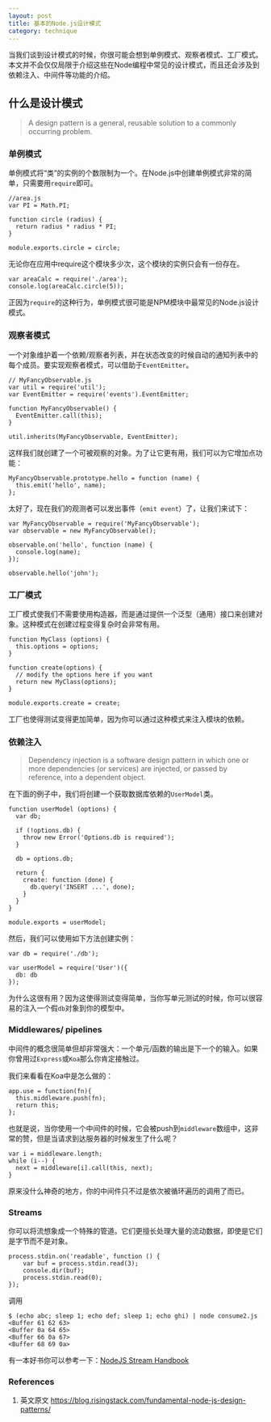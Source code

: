 ```yaml
---
layout: post
title: 基本的Node.js设计模式
category: technique
---
```


当我们谈到设计模式的时候，你很可能会想到单例模式、观察者模式、工厂模式。本文并不会仅仅局限于介绍这些在Node编程中常见的设计模式，而且还会涉及到依赖注入、中间件等功能的介绍。

<!--more-->

## 什么是设计模式

> A design pattern is a general, reusable solution to a commonly occurring problem.

### 单例模式

单例模式将“类”的实例的个数限制为一个。在Node.js中创建单例模式非常的简单，只需要用`require`即可。

	//area.js
	var PI = Math.PI;
	
	function circle (radius) {  
	  return radius * radius * PI;
	}
	
	module.exports.circle = circle;  

无论你在应用中require这个模块多少次，这个模块的实例只会有一份存在。
	
	var areaCalc = require('./area');
	console.log(areaCalc.circle(5));  

正因为`require`的这种行为，单例模式很可能是NPM模块中最常见的Node.js设计模式。

### 观察者模式

一个对象维护着一个依赖/观察者列表，并在状态改变的时候自动的通知列表中的每个成员。要实现观察者模式，可以借助于`EventEmitter`。

	// MyFancyObservable.js
	var util = require('util');  
	var EventEmitter = require('events').EventEmitter;
	
	function MyFancyObservable() {  
	  EventEmitter.call(this);
	}
	
	util.inherits(MyFancyObservable, EventEmitter);  

这样我们就创建了一个可被观察的对象。为了让它更有用，我们可以为它增加点功能：

	MyFancyObservable.prototype.hello = function (name) {  
	  this.emit('hello', name);
	};

太好了，现在我们的观测者可以发出事件（`emit event`）了，让我们来试下：

	var MyFancyObservable = require('MyFancyObservable');  
	var observable = new MyFancyObservable();
	
	observable.on('hello', function (name) {  
	  console.log(name);
	});
	
	observable.hello('john'); 

### 工厂模式

工厂模式使我们不需要使用构造器，而是通过提供一个泛型（通用）接口来创建对象。这种模式在创建过程变得复杂时会非常有用。

	function MyClass (options) {  
	  this.options = options;
	}
	
	function create(options) {  
	  // modify the options here if you want
	  return new MyClass(options);
	}
	
	module.exports.create = create;  

工厂也使得测试变得更加简单，因为你可以通过这种模式来注入模块的依赖。

### 依赖注入

> Dependency injection is a software design pattern in which one or more dependencies (or services) are injected, or passed by reference, into a dependent object.

在下面的例子中，我们将创建一个获取数据库依赖的`UserModel`类。

	function userModel (options) {  
	  var db;
	
	  if (!options.db) {
	    throw new Error('Options.db is required');
	  }
	
	  db = options.db;
	
	  return {
	    create: function (done) {
	      db.query('INSERT ...', done);
	    }
	  }
	}
	
	module.exports = userModel;  

然后，我们可以使用如下方法创建实例：
	
	var db = require('./db');
	
	var userModel = require('User')({  
	  db: db
	});

为什么这很有用？因为这使得测试变得简单，当你写单元测试的时候，你可以很容易的注入一个假`db`对象到你的模型中。

### Middlewares/ pipelines

中间件的概念很简单但却非常强大：一个单元/函数的输出是下一个的输入。如果你曾用过`Express`或`Koa`那么你肯定接触过。

我们来看看在Koa中是怎么做的：

	app.use = function(fn){  
	  this.middleware.push(fn);
	  return this;
	};

也就是说，当你使用一个中间件的时候，它会被push到`middleware`数组中，这非常的赞，但是当请求到达服务器的时候发生了什么呢？

	var i = middleware.length;  
	while (i--) {  
	  next = middleware[i].call(this, next);
	}

原来没什么神奇的地方，你的中间件只不过是依次被循环遍历的调用了而已。

### Streams

你可以将流想象成一个特殊的管道。它们更擅长处理大量的流动数据，即使是它们是字节而不是对象。

	process.stdin.on('readable', function () {  
	    var buf = process.stdin.read(3);
	    console.dir(buf);
	    process.stdin.read(0);
	});

调用

	$ (echo abc; sleep 1; echo def; sleep 1; echo ghi) | node consume2.js 
	<Buffer 61 62 63>  
	<Buffer 0a 64 65>  
	<Buffer 66 0a 67>  
	<Buffer 68 69 0a>  

有一本好书你可以参考一下：[NodeJS Stream Handbook](https://github.com/substack/stream-handbook)

### References

1. 英文原文 https://blog.risingstack.com/fundamental-node-js-design-patterns/